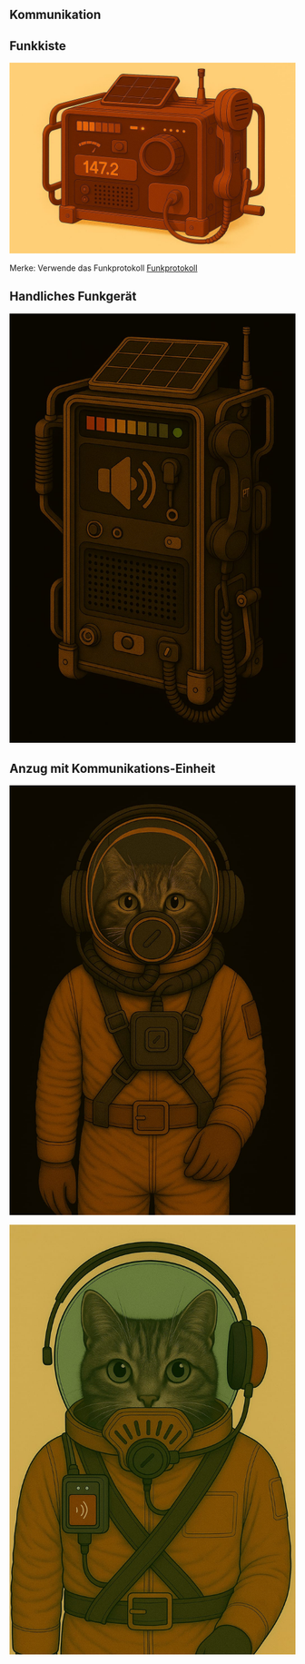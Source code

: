 ## Kommunikation

## Funkkiste

![funkkiste.jpg](../_images/technologie/kommunikation/funkkiste.jpg)

Merke: Verwende das Funkprotokoll [Funkprotokoll](../kultur/kommunikation.md)

## Handliches Funkgerät

![funkgeraet-handheld.jpg](../_images/technologie/kommunikation/funkgeraet-handheld.jpg)

## Anzug mit Kommunikations-Einheit

![anzug-mit-kommunikationsset.jpg](../_images/technologie/anzuege/anzug-mit-kommunikationsset.jpg)

![anzug-mit-kommunikationsset-2.jpg](../_images/technologie/anzuege/anzug-mit-kommunikationsset-2.jpg)

